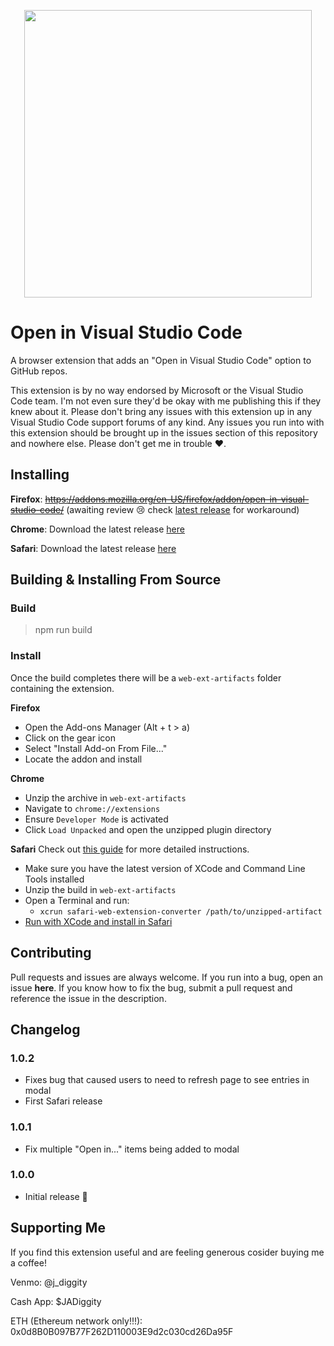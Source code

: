 <p align="center">
  <img width="460" src="https://user-images.githubusercontent.com/6336819/193483507-8327e8cb-6f83-4758-9a2e-67ad28e943af.png">
</p>

# Open in Visual Studio Code

A browser extension that adds an "Open in Visual Studio Code" option to GitHub repos.

This extension is by no way endorsed by Microsoft or the Visual Studio Code team. I'm not even sure they'd be okay with me publishing this if they knew about it. Please don't bring any issues with this extension up in any Visual Studio Code support forums of any kind. Any issues you run into with this extension should be brought up in the issues section of this repository and nowhere else. Please don't get me in trouble ❤️.

## Installing

**Firefox**: ~~https://addons.mozilla.org/en-US/firefox/addon/open-in-visual-studio-code/~~ (awaiting review 😢 check [latest release](https://github.com/TheNightmanCodeth/open-in-code/releases/latest) for workaround)

**Chrome**: Download the latest release [here](https://github.com/TheNightmanCodeth/open-in-code/releases/latest)

**Safari**: Download the latest release [here](https://github.com/TheNightmanCodeth/open-in-code/releases/latest)

## Building & Installing From Source

### Build
> npm run build

### Install
Once the build completes there will be a `web-ext-artifacts` folder containing the extension.

**Firefox**
- Open the Add-ons Manager (Alt + t > a)
- Click on the gear icon
- Select "Install Add-on From File..."
- Locate the addon and install 

**Chrome**
- Unzip the archive in `web-ext-artifacts`
- Navigate to `chrome://extensions`
- Ensure `Developer Mode` is activated
- Click `Load Unpacked` and open the unzipped plugin directory

**Safari**
Check out [this guide](https://developer.apple.com/documentation/safariservices/safari_web_extensions/converting_a_web_extension_for_safari) for more detailed instructions.
- Make sure you have the latest version of XCode and Command Line Tools installed
- Unzip the build in `web-ext-artifacts`
- Open a Terminal and run:
    - `xcrun safari-web-extension-converter /path/to/unzipped-artifact`
- [Run with XCode and install in Safari](https://developer.apple.com/documentation/safariservices/safari_web_extensions/running_your_safari_web_extension)

## Contributing

Pull requests and issues are always welcome. If you run into a bug, open an issue **here**. If you know how to fix the bug, submit a pull request and reference the issue in the description.

## Changelog

### 1.0.2
- Fixes bug that caused users to need to refresh page to see entries in modal
- First Safari release

### 1.0.1
- Fix multiple "Open in..." items being added to modal

### 1.0.0
- Initial release 🎉

## Supporting Me

If you find this extension useful and are feeling generous cosider buying me a coffee!

Venmo: @j_diggity

Cash App: $JADiggity

ETH (Ethereum network only!!!): 0x0d8B0B097B77F262D110003E9d2c030cd26Da95F
